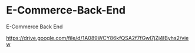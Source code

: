 # E-Commerce-Back-End
E-Commerce Back End

https://drive.google.com/file/d/1A089WCY86kfQSA2f7fGwl7jZj4IByhs2/view
